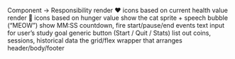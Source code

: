Component -> Responsibility
<HealthBar> render ❤️ icons based on current health value
<HungerBar> render 🍖 icons based on hunger value
<CatDisplay> show the cat sprite + speech bubble (“MEOW”)
<Timer> show MM:SS countdown, fire start/pause/end events
<GoalInput> text input for user’s study goal
<ControlButton> generic button (Start / Quit / Stats)
<StatsView> list out coins, sessions, historical data
<PopupLayout> the grid/flex wrapper that arranges header/body/footer
